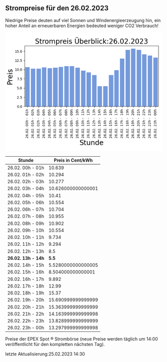 
## Strompreise für den 26.02.2023

Niedrige Preise deuten auf viel Sonnen und Windenergieerzeugung hin, ein hoher Anteil an erneuerbaren Energien bedeuted weniger CO2 Verbrauch!

![Strompreis übersicht](imgs/strompreis_uebersicht.png)

| Stunde | Preis in Cent/kWh |
|---|---|
| 26.02. 00h -  01h | 10.639 | 
| 26.02. 01h -  02h | 10.294 | 
| 26.02. 02h -  03h | 10.277 | 
| 26.02. 03h -  04h | 10.626000000000001 | 
| 26.02. 04h -  05h | 10.41 | 
| 26.02. 05h -  06h | 10.554 | 
| 26.02. 06h -  07h | 10.704 | 
| 26.02. 07h -  08h | 10.955 | 
| 26.02. 08h -  09h | 10.902 | 
| 26.02. 09h -  10h | 10.554 | 
| 26.02. 10h -  11h | 9.734 | 
| 26.02. 11h -  12h | 9.294 | 
| 26.02. 12h -  13h | 8.5 | 
| **26.02. 13h -  14h** | **5.5** | 
| 26.02. 14h -  15h | 5.5280000000000005 | 
| 26.02. 15h -  16h | 8.504000000000001 | 
| 26.02. 16h -  17h | 9.892 | 
| 26.02. 17h -  18h | 12.99 | 
| 26.02. 18h -  19h | 15.37 | 
| 26.02. 19h -  20h | 15.690999999999999 | 
| 26.02. 20h -  21h | 15.363999999999999 | 
| 26.02. 21h -  22h | 14.163999999999998 | 
| 26.02. 22h -  23h | 13.828999999999999 | 
| 26.02. 23h -  00h | 13.297999999999998 | 

Preise der EPEX Spot ® Strombörse (neue Preise werden täglich um 14:00 veröffentlicht für den kompletten nächsten Tag).

letzte Aktualisierung:25.02.2023 14:30